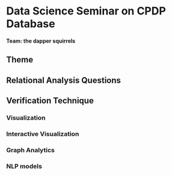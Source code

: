# Data Science Seminar on CPDP Database
#### Team: the dapper squirrels

## Theme

## Relational Analysis Questions

## Verification Technique

### Visualization

### Interactive Visualization

### Graph Analytics

### NLP models
